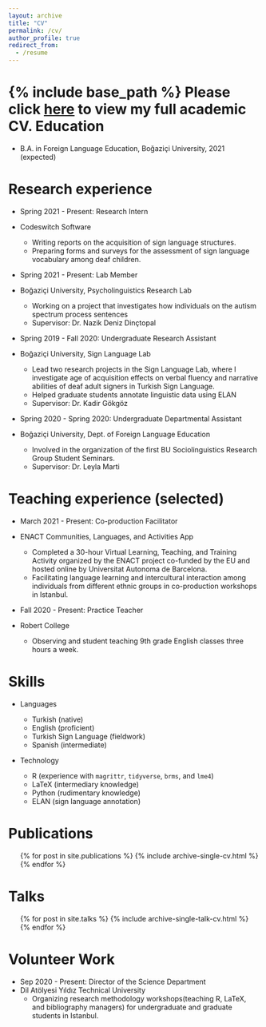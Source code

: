 ```yaml
---
layout: archive
title: "CV"
permalink: /cv/
author_profile: true
redirect_from:
  - /resume
---
```


{% include base_path %}
Please click [here](https://kelesonur.com/folder/academic_cv.pdf) to view my full academic CV.
Education
======
* B.A. in Foreign Language Education, Bo&#287;azi&ccedil;i University, 2021 (expected)

Research experience
======
* Spring 2021 - Present: Research Intern
* Codeswitch Software
  * Writing reports on the acquisition of sign language structures.
  * Preparing forms and surveys for the assessment of sign language vocabulary among deaf children.

* Spring 2021 - Present: Lab Member
* Bo&#287;azi&ccedil;i University, Psycholinguistics Research Lab
  * Working on a project that investigates how individuals on the autism spectrum process sentences
  * Supervisor: Dr. Nazik Deniz Din&ccedil;topal
  
* Spring 2019 - Fall 2020: Undergraduate Research Assistant
* Bo&#287;azi&ccedil;i University, Sign Language Lab
  * Lead two research projects in the Sign Language Lab, where I investigate age of acquisition effects on verbal fluency and narrative abilities of deaf adult signers in Turkish Sign Language.
  * Helped graduate students annotate linguistic data using ELAN
  * Supervisor: Dr. Kadir  G&ouml;kg&ouml;z
  
* Spring 2020 - Spring 2020: Undergraduate Departmental Assistant
* Bo&#287;azi&ccedil;i University, Dept. of Foreign Language Education
  * Involved in the organization of the first BU Sociolinguistics Research Group Student Seminars.
  * Supervisor: Dr. Leyla Marti
  
Teaching experience (selected)
======
* March 2021 - Present: Co-production Facilitator
* ENACT Communities, Languages, and Activities App 
  * Completed a 30-hour Virtual Learning, Teaching, and Training Activity organized by the ENACT project co-funded by the EU and hosted online by Universitat Autonoma de Barcelona.
  * Facilitating language learning and intercultural interaction among individuals from different ethnic groups in co-production workshops in Istanbul.
  
* Fall 2020 - Present: Practice Teacher
* Robert College
  * Observing and student teaching 9th grade English classes three hours a week.
  
  
Skills
======
* Languages
  * Turkish (native)
  * English (proficient)
  * Turkish Sign Language (fieldwork)
  * Spanish (intermediate)
  
* Technology
  * R (experience with `magrittr`, `tidyverse`, `brms`, and `lme4`)
  * LaTeX (intermediary knowledge)
  * Python (rudimentary knowledge)
  * ELAN (sign language annotation)

Publications
======
  <ul>{% for post in site.publications %}
    {% include archive-single-cv.html %}
  {% endfor %}</ul>
  
Talks
======
  <ul>{% for post in site.talks %}
    {% include archive-single-talk-cv.html %}
  {% endfor %}</ul>
  
   
Volunteer Work
======
* Sep 2020 - Present: Director of the Science Department
* Dil At&ouml;lyesi Y&#305;ld&#305;z Technical University
  * Organizing research methodology workshops(teaching R, LaTeX, and bibliography managers) for undergraduate and graduate students in Istanbul.
